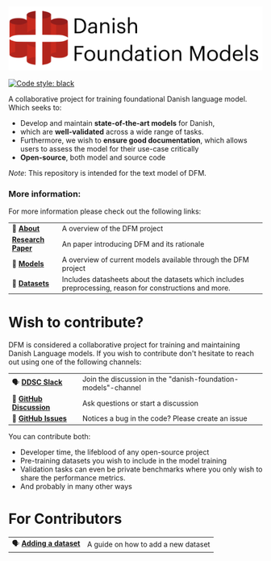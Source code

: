 

![](docs/_static/logo.png)

[![Code style: black](https://img.shields.io/badge/Code%20Style-Black-black)](https://black.readthedocs.io/en/stable/the_black_code_style/current_style.html)


A collaborative project for training foundational Danish language model. Which seeks to:

- Develop and maintain **state-of-the-art models** for Danish, 
- which are **well-validated** across a wide range of tasks.
- Furthermore, we wish to **ensure good documentation**, which allows users to assess the model for their use-case critically
- **Open-source**, both model and source code

*Note*: This repository is intended for the text model of DFM.


### More information:
For more information please check out the following links:

|                                                                                                         |                                                                                                         |
| ------------------------------------------------------------------------------------------------------- | ------------------------------------------------------------------------------------------------------- |
| 📑 [**About**](https://centre-for-humanities-computing.github.io/danish-foundation-models/)              | A overview of the DFM project                                                                           |
| [**Research Paper**](https://arxiv.org/abs/2311.07264)                                                  | An paper introducing DFM and its rationale                                                              |
| 🚀 [**Models**](https://centre-for-humanities-computing.github.io/danish-foundation-models/models_text/) | A overview of current models available through the DFM project                                          |
| 💽 [**Datasets**](https://centre-for-humanities-computing.github.io/danish-foundation-models/dcc/)       | Includes datasheets about the datasets which includes preprocessing, reason for constructions and more. |



# Wish to contribute?
DFM is considered a collaborative project for training and maintaining Danish Language models. If you wish to contribute don't hesitate to reach out using one of the following channels:

|                                                                                                                      |                                                               |
| -------------------------------------------------------------------------------------------------------------------- | ------------------------------------------------------------- |
| 🗣 [**DDSC Slack**](https://join.slack.com/t/danskdatascie-o8m9638/shared_invite/zt-1jh2dwmj4-D_mjywfXERvVP75n9O0ykg) | Join the discussion in the "danish-foundation-models"-channel |
| 💬 [**GitHub Discussion**](https://github.com/centre-for-humanities-computing/danish-foundation-models/discussions)   | Ask questions or start a discussion                           |
| 🚨 [**GitHub Issues**](https://github.com/centre-for-humanities-computing/danish-foundation-models/issues)            | Notices a bug in the code? Please create an issue             |

You can contribute both:

-  Developer time, the lifeblood of any open-source project
-  Pre-training datasets you wish to include in the model training
-  Validation tasks can even be private benchmarks where you only wish to share the performance metrics.
- And probably in many other ways

# For Contributors
|                                                      |                                     |
| ---------------------------------------------------- | ----------------------------------- |
| 🗣 [**Adding a dataset**](/docs/Adding_a_new_dataset) | A guide on how to add a new dataset |
